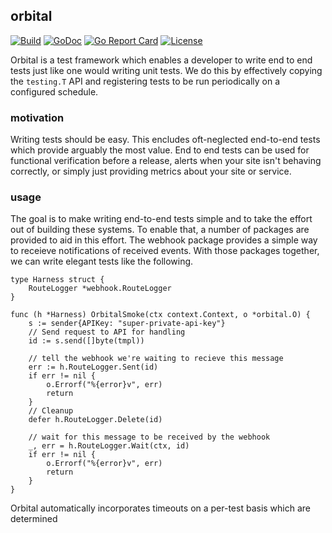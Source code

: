 orbital
-------

[![Build](https://circleci.com/gh/segmentio/orbital.svg?style=shield)](https://circleci.com/gh/segmentio/orbital)
[![GoDoc](https://godoc.org/github.com/segmentio/orbital?status.svg)](https://godoc.org/github.com/segmentio/orbital)
[![Go Report Card](https://goreportcard.com/badge/github.com/segmentio/orbital)](https://goreportcard.com/report/github.com/segmentio/orbital)
[![License](https://img.shields.io/badge/license-MIT-5B74AD.svg)](https://github.com/segmentio/orbital/blob/master/LICENSE)


Orbital is a test framework which enables a developer to write end to end tests
just like one would writing unit tests.  We do this by effectively copying the
`testing.T` API and registering tests to be run periodically on a configured
schedule.

### motivation

Writing tests should be easy.  This encludes oft-neglected end-to-end tests
which provide arguably the most value.  End to end tests can be used for
functional verification before a release, alerts when your site isn't behaving
correctly, or simply just providing metrics about your site or service.

### usage

The goal is to make writing end-to-end tests simple and to take the effort out
of building these systems.  To enable that, a number of packages are provided
to aid in this effort.  The webhook package provides a simple way to receieve
notifications of received events.  With those packages together, we can write
elegant tests like the following.


```
type Harness struct {
	RouteLogger *webhook.RouteLogger
}

func (h *Harness) OrbitalSmoke(ctx context.Context, o *orbital.O) {
	s := sender{APIKey: "super-private-api-key"}
	// Send request to API for handling
	id := s.send([]byte(tmpl))

	// tell the webhook we're waiting to recieve this message
	err := h.RouteLogger.Sent(id)
	if err != nil {
		o.Errorf("%{error}v", err)
		return
	}
	// Cleanup
	defer h.RouteLogger.Delete(id)

	// wait for this message to be received by the webhook
	_, err = h.RouteLogger.Wait(ctx, id)
	if err != nil {
		o.Errorf("%{error}v", err)
		return
	}
}
```

Orbital automatically incorporates timeouts on a per-test basis which are determined
